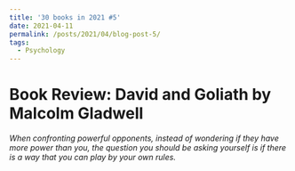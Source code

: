 ```yaml
---
title: '30 books in 2021 #5'
date: 2021-04-11
permalink: /posts/2021/04/blog-post-5/
tags:
  - Psychology
---
```

Book Review: David and Goliath by Malcolm Gladwell
======
*When confronting powerful opponents, instead of wondering if they have more power than you, the question you should be asking yourself is if there is a way that you can play by your own rules.*

